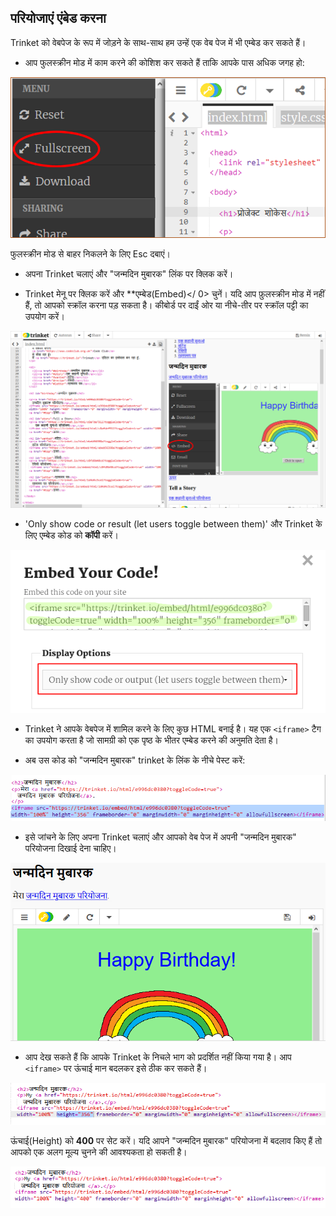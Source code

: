 ## परियोजाएं एंबेड करना

Trinket को वेबपेज के रूप में जोड़ने के साथ-साथ हम उन्हें एक वेब पेज में भी एम्बेड कर सकते हैं।

+ आप फुलस्क्रीन मोड में काम करने की कोशिश कर सकते हैं ताकि आपके पास अधिक जगह हो:

![screenshot](images/showcase-fullscreen.png)

फुलस्क्रीन मोड से बाहर निकलने के लिए Esc दबाएं।

+ अपना Trinket चलाएं और "जन्मदिन मुबारक" लिंक पर क्लिक करें।

+ Trinket मेनू पर क्लिक करें और **एम्बेड(Embed)</ 0> चुनें। यदि आप फ़ुलस्क्रीन मोड में नहीं हैं, तो आपको स्क्रॉल करना पड़ सकता है। कीबोर्ड पर दाईं ओर या नीचे-तीर पर स्क्रॉल पट्टी का उपयोग करें।</p></li> </ul> 
    
    ![screenshot](images/showcase-embed-code.png)
    
    + 'Only show code or result (let users toggle between them)' और Trinket के लिए एम्बेड कोड को **कॉपी** करें। 
    
    ![screenshot](images/showcase-embed.png)
    
    + Trinket ने आपके वेबपेज में शामिल करने के लिए कुछ HTML बनाई है। यह एक `<iframe>` टैग का उपयोग करता है जो सामग्री को एक पृष्ठ के भीतर एम्बेड करने की अनुमति देता है।
    
    + अब उस कोड को "जन्मदिन मुबारक" trinket के लिंक के नीचे पेस्ट करें:
    
    ![screenshot](images/showcase-paste-embed.png)
    
    + इसे जांचने के लिए अपना Trinket चलाएं और आपको वेब पेज में अपनी "जन्मदिन मुबारक" परियोजना दिखाई देना चाहिए। 
    
    ![screenshot](images/showcase-embed-output.png)
    
    + आप देख सकते हैं कि आपके Trinket के निचले भाग को प्रदर्शित नहीं किया गया है। आप `<iframe>` पर ऊंचाई मान बदलकर इसे ठीक कर सकते हैं। 
    
    ![screenshot](images/showcase-embed-height.png)
    
    ऊंचाई(Height) को **400** पर सेट करें। यदि आपने "जन्मदिन मुबारक" परियोजना में बदलाव किए हैं तो आपको एक अलग मूल्य चुनने की आवश्यकता हो सकती है।
    
    ![screenshot](images/showcase-embed-fixed.png)